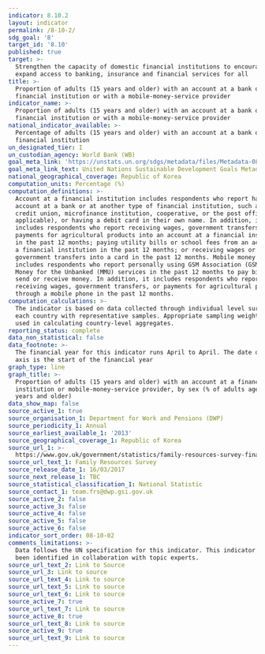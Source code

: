 ```yaml
---
indicator: 8.10.2
layout: indicator
permalink: /8-10-2/
sdg_goal: '8'
target_id: '8.10'
published: true
target: >-
  Strengthen the capacity of domestic financial institutions to encourage and
  expand access to banking, insurance and financial services for all
title: >-
  Proportion of adults (15 years and older) with an account at a bank or other
  financial institution or with a mobile-money-service provider
indicator_name: >-
  Proportion of adults (15 years and older) with an account at a bank or other
  financial institution or with a mobile-money-service provider
national_indicator_available: >-
  Percentage of adults (15 years and older) with an account at a bank or other
  financial institution
un_designated_tier: I
un_custodian_agency: World Bank (WB)
goal_meta_link: 'https://unstats.un.org/sdgs/metadata/files/Metadata-08-10-02.pdf'
goal_meta_link_text: United Nations Sustainable Development Goals Metadata (PDF 210 KB)
national_geographical_coverage: Republic of Korea
computation_units: Percentage (%)
computation_definitions: >-
  Account at a financial institution includes respondents who report having an
  account at a bank or at another type of financial institution, such as a
  credit union, microfinance institution, cooperative, or the post office (if
  applicable), or having a debit card in their own name. In addition, it
  includes respondents who report receiving wages, government transfers, or
  payments for agricultural products into an account at a financial institution
  in the past 12 months; paying utility bills or school fees from an account at
  a financial institution in the past 12 months; or receiving wages or
  government transfers into a card in the past 12 months. Mobile money account
  includes respondents who report personally using GSM Association (GSMA) Mobile
  Money for the Unbanked (MMU) services in the past 12 months to pay bills or to
  send or receive money. In addition, it includes respondents who report
  receiving wages, government transfers, or payments for agricultural products
  through a mobile phone in the past 12 months.
computation_calculations: >-
  The indicator is based on data collected through individual level surveys in
  each country with representative samples. Appropriate sampling weights are
  used in calculating country-level aggregates.
reporting_status: complete
data_non_statistical: false
data_footnote: >-
  The financial year for this indicator runs April to April. The date on the X
  axis is the start of the financial year
graph_type: line
graph_title: >-
  Proportion of adults (15 years and older) with an account at a financial
  institution or mobile-money-service provider, by sex (% of adults aged 15
  years and older)
data_show_map: false
source_active_1: true
source_organisation_1: Department for Work and Pensions (DWP)
source_periodicity_1: Annual
source_earliest_available_1: '2013'
source_geographical_coverage_1: Republic of Korea
source_url_1: >-
  https://www.gov.uk/government/statistics/family-resources-survey-financial-year-201516
source_url_text_1: Family Resources Survey
source_release_date_1: 16/03/2017
source_next_release_1: TBC
source_statistical_classification_1: National Statistic
source_contact_1: team.frs@dwp.gsi.gov.uk
source_active_2: false
source_active_3: false
source_active_4: false
source_active_5: false
source_active_6: false
indicator_sort_order: 08-10-02
comments_limitations: >-
  Data follows the UN specification for this indicator. This indicator has not
  been identified in collaboration with topic experts.
source_url_text_2: Link to Source
source_url_3: Link to source
source_url_text_4: Link to source
source_url_text_5: Link to source
source_url_text_6: Link to source
source_active_7: true
source_url_text_7: Link to source
source_active_8: true
source_url_text_8: Link to source
source_active_9: true
source_url_text_9: Link to source
---
```

